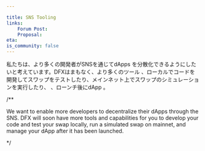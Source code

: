```yaml
---

title: SNS Tooling
links:
    Forum Post:
    Proposal:
eta:
is_community: false
---
```

私たちは、より多くの開発者がSNSを通じてdApps を分散化できるようにしたいと考えています。DFXはまもなく、より多くのツール
、ローカルでコードを開発してスワップをテストしたり、メインネット上でスワップのシミュレーションを実行したり、
、ローンチ後にdApp 。

/**

We want to enable more developers to decentralize their dApps through the SNS. DFX will soon have more tools
and capabilities for you to develop your code and test your swap locally, run a simulated swap on mainnet, and
manage your dApp after it has been launched.

*/